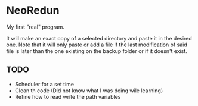 <h1>NeoRedun</h1>
  

My first "real" program.

It will make an exact copy of a selected directory and paste it in the desired one.
Note that it will only paste or add a file if the last modification of said file is later than the one existing on the backup folder or if it doesn't exist.

<h2>TODO</h2>
   <ul>
    <li>Scheduler for a set time</li>
    <li>Clean th code (Did not know what I was doing wile learning)</li>
    <li>Refine how to read write the path variables</li>
  </ul> 
